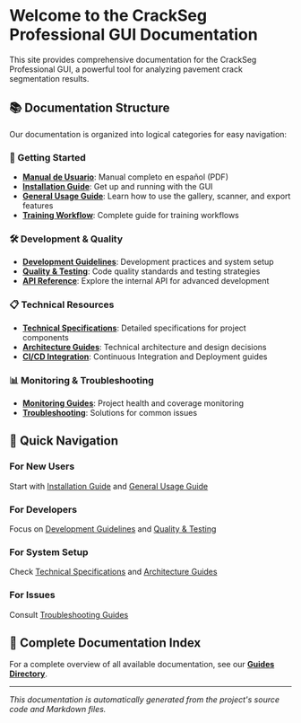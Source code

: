 # Welcome to the CrackSeg Professional GUI Documentation

This site provides comprehensive documentation for the CrackSeg Professional GUI, a powerful tool
for analyzing pavement crack segmentation results.

## 📚 Documentation Structure

Our documentation is organized into logical categories for easy navigation:

### 🎯 Getting Started

- **[Manual de Usuario](user-manual/manual_usuario.pdf)**: Manual completo en español (PDF)
- **[Installation Guide](guides/workflows/CLEAN_INSTALLATION.md)**: Get up and running with the GUI
- **[General Usage Guide](guides/usage/USAGE.md)**: Learn how to use the gallery, scanner, and
  export features
- **[Training Workflow](guides/workflows/WORKFLOW_TRAINING.md)**: Complete guide for training workflows

### 🛠️ Development & Quality

- **[Development Guidelines](guides/development/)**: Development practices and system setup
- **[Quality & Testing](guides/quality/)**: Code quality standards and testing strategies
- **[API Reference](api/gui_components.md)**: Explore the internal API for advanced development

### 📋 Technical Resources

- **[Technical Specifications](guides/specifications/)**: Detailed specifications for project components
- **[Architecture Guides](guides/architecture/)**: Technical architecture and design decisions
- **[CI/CD Integration](guides/cicd/)**: Continuous Integration and Deployment guides

### 📊 Monitoring & Troubleshooting

- **[Monitoring Guides](guides/monitoring/)**: Project health and coverage monitoring
- **[Troubleshooting](guides/troubleshooting/)**: Solutions for common issues

## 🚀 Quick Navigation

### For New Users

Start with [Installation Guide](guides/workflows/CLEAN_INSTALLATION.md) and [General Usage Guide](guides/usage/USAGE.md)

### For Developers

Focus on [Development Guidelines](guides/development/) and [Quality & Testing](guides/quality/)

### For System Setup

Check [Technical Specifications](guides/specifications/) and [Architecture Guides](guides/architecture/)

### For Issues

Consult [Troubleshooting Guides](guides/troubleshooting/)

## 📁 Complete Documentation Index

For a complete overview of all available documentation, see our **[Guides Directory](guides/README.md)**.

---

*This documentation is automatically generated from the project's source code and Markdown files.*
